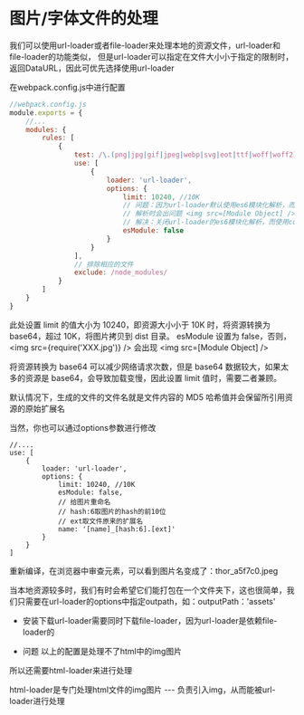 # 图片/字体文件的处理
我们可以使用url-loader或者file-loader来处理本地的资源文件，url-loader和file-loader的功能类似，
但是url-loader可以指定在文件大小小于指定的限制时，返回DataURL，因此可优先选择使用url-loader

在webpack.config.js中进行配置

```js
//webpack.config.js
module.exports = {
    //...
    modules: {
        rules: [
            {
                test: /\.(png|jpg|gif|jpeg|webp|svg|eot|ttf|woff|woff2)$/,
                use: [
                    {
                        loader: 'url-loader',
                        options: {
                            limit: 10240, //10K
                            // 问题：因为url-loader默认使用es6模块化解析，而html-loader引入图片是commonjs
                            // 解析时会出问题 <img src=[Module Object] />
                            // 解决：关闭url-loader的es6模块化解析，而使用commonjs解析
                            esModule: false 
                        }
                    }
                ],
                // 排除相应的文件
                exclude: /node_modules/
            }
        ]
    }
}
```
此处设置 limit 的值大小为 10240，即资源大小小于 10K 时，将资源转换为 base64，超过 10K，将图片拷贝到 dist 目录。
esModule 设置为 false，否则，<img src={require('XXX.jpg')} /> 会出现 <img src=[Module Object] />

将资源转换为 base64 可以减少网络请求次数，但是 base64 数据较大，如果太多的资源是 base64，会导致加载变慢，因此设置 limit 值时，需要二者兼顾。

默认情况下，生成的文件的文件名就是文件内容的 MD5 哈希值并会保留所引用资源的原始扩展名

当然，你也可以通过options参数进行修改
```
//....
use: [
    {
        loader: 'url-loader',
        options: {
            limit: 10240, //10K
            esModule: false,
            // 给图片重命名
            // hash:6取图片的hash的前10位
            // ext取文件原来的扩展名
            name: '[name]_[hash:6].[ext]'
        }
    }
]
```

重新编译，在浏览器中审查元素，可以看到图片名变成了：thor_a5f7c0.jpeg

当本地资源较多时，我们有时会希望它们能打包在一个文件夹下，这也很简单，我们只需要在url-loader的options中指定outpath，如：outputPath：'assets'

* 安装下载url-loader需要同时下载file-loader，因为url-loader是依赖file-loader的

* 问题
以上的配置是处理不了html中的img图片

所以还需要html-loader来进行处理

html-loader是专门处理html文件的img图片 --- 负责引入img，从而能被url-loader进行处理
